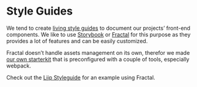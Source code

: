 # Style Guides

We tend to create [living style guides](https://www.smashingmagazine.com/2016/05/creating-a-living-style-guide-case-study/) to document our projects’ front-end components. We like to use [Storybook](https://storybook.js.org/) or [Fractal](https://fractal.build/) for this purpose as they provides a lot of features and can be easily customized.

Fractal doesn’t handle assets management on its own, therefor we made [our own starterkit](https://github.com/liip/styleguide-starterkit) that is preconfigured with a couple of tools, especially webpack.

Check out the [Liip Styleguide](https://styleguide.liip.ch/) for an example using Fractal.
